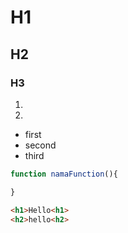 # H1
## H2
### H3

1. 
2. 

- first
- second
- third

```javascript
function namaFunction(){

}
```

```HTML
<h1>Hello<h1>
<h2>hello<h2>
```